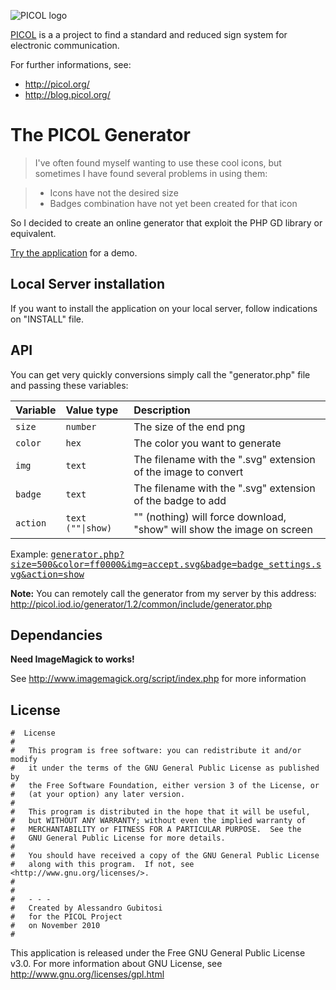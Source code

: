 ![PICOL logo](http://picol.iod.io/picol_logo.png)


[PICOL](http://picol.org/) is a a project to find a standard and reduced sign system for electronic communication.

For further informations, see:

 * http://picol.org/
 * http://blog.picol.org/

# The PICOL Generator

> I've often found myself wanting to use these cool icons, but sometimes I have found several problems in using them:

> * Icons have not the desired size
> * Badges combination have not yet been created for that icon

So I decided to create an online generator that exploit the PHP GD library or equivalent.

[Try the application](http://picol.org/icon_generator.php) for a demo.


## Local Server installation

If you want to install the application on your local server, follow indications on "INSTALL" file.

## API

You can get very quickly conversions simply call the "generator.php" file and passing these variables:

| Variable |  Value type                      |  Description                                                           |
|:-------- |:-------------------------------- |:---------------------------------------------------------------------- |
| `size`   | `number`                         | The size of the end png                                                |
| `color`  | `hex`                            | The color you want to generate                                         |
| `img`    | `text`                           | The filename with the ".svg" extension of the image to convert         |
| `badge`  | `text`                           | The filename with the ".svg" extension of the badge to add             |
| `action` | <code>text (""&#124;show)</code> | "" (nothing) will force download, "show" will show the image on screen |


Example: <tt>[generator.php?size=500&color=ff0000&img=accept.svg&badge=badge_settings.svg&action=show](http://picol.iod.io/generator/1.2/common/include/generator.php?size=500&color=ff0000&img=accept.svg&badge=badge_settings.svg&action=show)</tt>

**Note:** You can remotely call the generator from my server by this address: http://picol.iod.io/generator/1.2/common/include/generator.php

## Dependancies

**Need ImageMagick to works!**

See http://www.imagemagick.org/script/index.php for more information


## License
    #  License
    #	
    #	This program is free software: you can redistribute it and/or modify
    #	it under the terms of the GNU General Public License as published by
    #	the Free Software Foundation, either version 3 of the License, or
    #	(at your option) any later version.
    #
    #	This program is distributed in the hope that it will be useful,
    #	but WITHOUT ANY WARRANTY; without even the implied warranty of
    #	MERCHANTABILITY or FITNESS FOR A PARTICULAR PURPOSE.  See the
    #	GNU General Public License for more details.
    #
    #	You should have received a copy of the GNU General Public License
    #	along with this program.  If not, see <http://www.gnu.org/licenses/>.
    #
    #
    #	- - -
    #	Created by Alessandro Gubitosi
    #	for the PICOL Project
    #	on November 2010
    #    

This application is released under the Free GNU General Public License v3.0.
For more information about GNU License, see http://www.gnu.org/licenses/gpl.html
